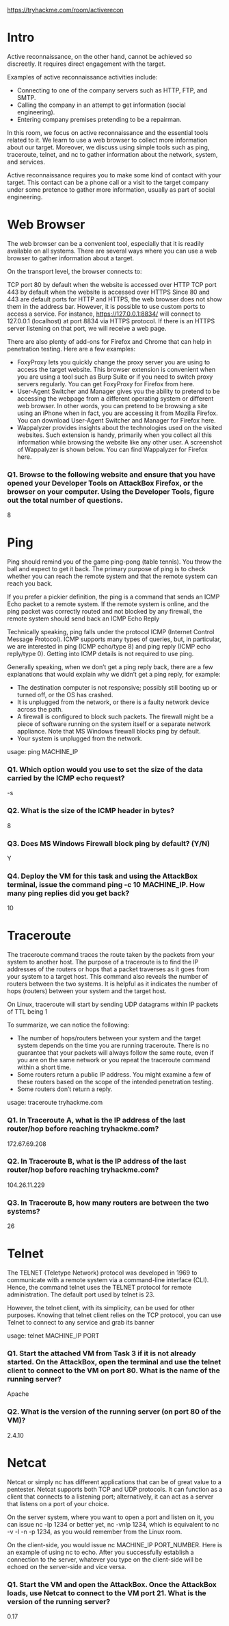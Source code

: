 https://tryhackme.com/room/activerecon

# Intro
Active reconnaissance, on the other hand, cannot be achieved so discreetly. It requires direct engagement with the target.

Examples of active reconnaissance activities include:

- Connecting to one of the company servers such as HTTP, FTP, and SMTP.
- Calling the company in an attempt to get information (social engineering).
- Entering company premises pretending to be a repairman.

In this room, we focus on active reconnaissance and the essential tools related to it. We learn to use a web browser to collect more information about our target. Moreover, we discuss using simple tools such as ping, traceroute, telnet, and nc to gather information about the network, system, and services.

Active reconnaissance requires you to make some kind of contact with your target. This contact can be a phone call or a visit to the target company under some pretence to gather more information, usually as part of social engineering.

# Web Browser
The web browser can be a convenient tool, especially that it is readily available on all systems. There are several ways where you can use a web browser to gather information about a target.

On the transport level, the browser connects to:

TCP port 80 by default when the website is accessed over HTTP
TCP port 443 by default when the website is accessed over HTTPS
Since 80 and 443 are default ports for HTTP and HTTPS, the web browser does not show them in the address bar. However, it is possible to use custom ports to access a service. For instance, https://127.0.0.1:8834/ will connect to 127.0.0.1 (localhost) at port 8834 via HTTPS protocol. If there is an HTTPS server listening on that port, we will receive a web page.

There are also plenty of add-ons for Firefox and Chrome that can help in penetration testing. Here are a few examples:

- FoxyProxy lets you quickly change the proxy server you are using to access the target website. This browser extension is convenient when you are using a tool such as Burp Suite or if you need to switch proxy servers regularly. You can get FoxyProxy for Firefox from here.
- User-Agent Switcher and Manager gives you the ability to pretend to be accessing the webpage from a different operating system or different web browser. In other words, you can pretend to be browsing a site using an iPhone when in fact, you are accessing it from Mozilla Firefox. You can download User-Agent Switcher and Manager for Firefox here.
- Wappalyzer provides insights about the technologies used on the visited websites. Such extension is handy, primarily when you collect all this information while browsing the website like any other user. A screenshot of Wappalyzer is shown below. You can find Wappalyzer for Firefox here.


### Q1. Browse to the following website and ensure that you have opened your Developer Tools on AttackBox Firefox, or the browser on your computer. Using the Developer Tools, figure out the total number of questions.
8


# Ping
Ping should remind you of the game ping-pong (table tennis). You throw the ball and expect to get it back. The primary purpose of ping is to check whether you can reach the remote system and that the remote system can reach you back.

If you prefer a pickier definition, the ping is a command that sends an ICMP Echo packet to a remote system. If the remote system is online, and the ping packet was correctly routed and not blocked by any firewall, the remote system should send back an ICMP Echo Reply

Technically speaking, ping falls under the protocol ICMP (Internet Control Message Protocol). ICMP supports many types of queries, but, in particular, we are interested in ping (ICMP echo/type 8) and ping reply (ICMP echo reply/type 0). Getting into ICMP details is not required to use ping.

Generally speaking, when we don’t get a ping reply back, there are a few explanations that would explain why we didn’t get a ping reply, for example:

- The destination computer is not responsive; possibly still booting up or turned off, or the OS has crashed.
- It is unplugged from the network, or there is a faulty network device across the path.
- A firewall is configured to block such packets. The firewall might be a piece of software running on the system itself or a separate network appliance. Note that MS Windows firewall blocks ping by default.
- Your system is unplugged from the network.


usage: ping MACHINE_IP


### Q1. Which option would you use to set the size of the data carried by the ICMP echo request?
-s
### Q2. What is the size of the ICMP header in bytes?
8

### Q3. Does MS Windows Firewall block ping by default? (Y/N)
Y

### Q4. Deploy the VM for this task and using the AttackBox terminal, issue the command ping -c 10 MACHINE_IP. How many ping replies did you get back?
10


# Traceroute
The traceroute command traces the route taken by the packets from your system to another host. The purpose of a traceroute is to find the IP addresses of the routers or hops that a packet traverses as it goes from your system to a target host. This command also reveals the number of routers between the two systems. It is helpful as it indicates the number of hops (routers) between your system and the target host.

On Linux, traceroute will start by sending UDP datagrams within IP packets of TTL being 1

To summarize, we can notice the following:

- The number of hops/routers between your system and the target system depends on the time you are running traceroute. There is no guarantee that your packets will always follow the same route, even if you are on the same network or you repeat the traceroute command within a short time.
- Some routers return a public IP address. You might examine a few of these routers based on the scope of the intended penetration testing.
- Some routers don’t return a reply.

usage: traceroute tryhackme.com


### Q1. In Traceroute A, what is the IP address of the last router/hop before reaching tryhackme.com?
172.67.69.208

### Q2. In Traceroute B, what is the IP address of the last router/hop before reaching tryhackme.com?
104.26.11.229

### Q3. In Traceroute B, how many routers are between the two systems?
26


# Telnet
The TELNET (Teletype Network) protocol was developed in 1969 to communicate with a remote system via a command-line interface (CLI). Hence, the command telnet uses the TELNET protocol for remote administration. The default port used by telnet is 23.

However, the telnet client, with its simplicity, can be used for other purposes. Knowing that telnet client relies on the TCP protocol, you can use Telnet to connect to any service and grab its banner

usage: telnet MACHINE_IP PORT

### Q1. Start the attached VM from Task 3 if it is not already started. On the AttackBox, open the terminal and use the telnet client to connect to the VM on port 80. What is the name of the running server?
Apache

### Q2. What is the version of the running server (on port 80 of the VM)?
2.4.10


# Netcat
Netcat or simply nc has different applications that can be of great value to a pentester. Netcat supports both TCP and UDP protocols. It can function as a client that connects to a listening port; alternatively, it can act as a server that listens on a port of your choice. 

On the server system, where you want to open a port and listen on it, you can issue nc -lp 1234 or better yet, nc -vnlp 1234, which is equivalent to nc -v -l -n -p 1234, as you would remember from the Linux room.

On the client-side, you would issue nc MACHINE_IP PORT_NUMBER. Here is an example of using nc to echo. After you successfully establish a connection to the server, whatever you type on the client-side will be echoed on the server-side and vice versa.

### Q1. Start the VM and open the AttackBox. Once the AttackBox loads, use Netcat to connect to the VM port 21. What is the version of the running server?
0.17


